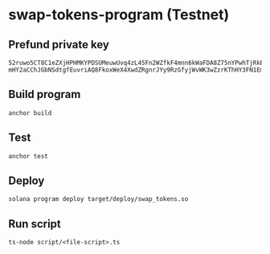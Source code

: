 # swap-tokens-program (Testnet)


## Prefund private key
```
52ruwo5CT8C1eZXjHPHMKYPDSUMeuwUvq4zL45Fn2WZfkF4mnn6kWaFDA8Z75nYPwhTjRkEUshwsKh75V5nRqd55
mHY2aCChJGbNSdtgfEuvriAQ8FkoxWeX4XwdZRgnrJYy9RzGfyjWvWK3wZzrKThHY3FN1EmRsqDHjygpxzoea8D
```

## Build program
```
anchor build
```

## Test
```
anchor test
```

## Deploy
```
solana program deploy target/deploy/swap_tokens.so
```

## Run script
```
ts-node script/<file-script>.ts
```